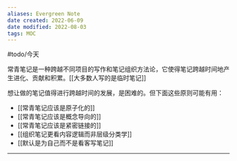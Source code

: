 ```yaml
---
aliases: Evergreen Note
date created: 2022-06-09
date modified: 2022-08-03
tags: MOC
---
```


#todo/今天

常青笔记是一种跨越不同项目的写作和笔记组织方法论，它使得笔记跨越时间地产生进化、贡献和积累。[[大多数人写的是临时笔记]]

想让做的笔记值得进行跨越时间的发展，是困难的。但下面这些原则可能有用：

- [[常青笔记应该是原子化的]]
- [[常青笔记应该是概念导向的]]
- [[常青笔记应该是紧密链接的]]
- [[组织笔记更看内容逻辑而非层级分类学]]
- [[默认是为自己而不是看客写笔记]]

---
